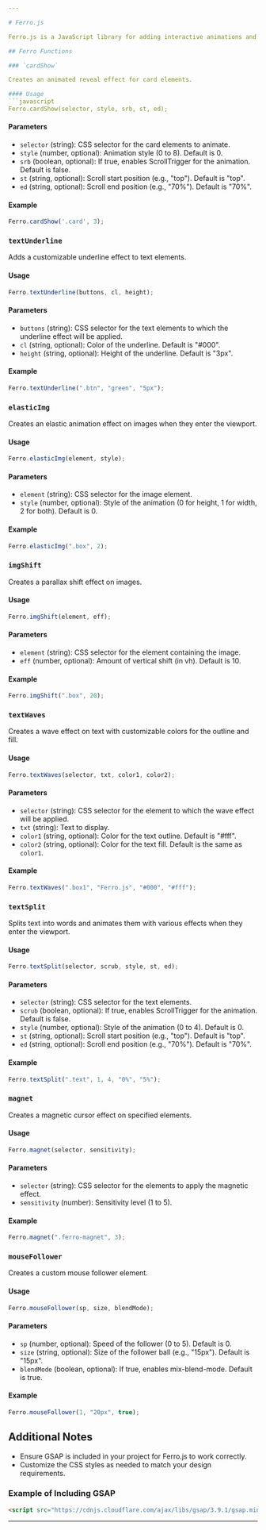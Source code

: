 ```yaml
---

# Ferro.js

Ferro.js is a JavaScript library for adding interactive animations and effects to web elements using GSAP (GreenSock Animation Platform). This library includes various functions to create engaging animations and effects such as card reveals, text animations, parallax images, and more. Below are the detailed instructions and options for using each function.

## Ferro Functions

### `cardShow`

Creates an animated reveal effect for card elements.

#### Usage
```javascript
Ferro.cardShow(selector, style, srb, st, ed);
```

#### Parameters
- `selector` (string): CSS selector for the card elements to animate.
- `style` (number, optional): Animation style (0 to 8). Default is 0.
- `srb` (boolean, optional): If true, enables ScrollTrigger for the animation. Default is false.
- `st` (string, optional): Scroll start position (e.g., "top"). Default is "top".
- `ed` (string, optional): Scroll end position (e.g., "70%"). Default is "70%".

#### Example
```javascript
Ferro.cardShow('.card', 3);
```

### `textUnderline`

Adds a customizable underline effect to text elements.

#### Usage
```javascript
Ferro.textUnderline(buttons, cl, height);
```

#### Parameters
- `buttons` (string): CSS selector for the text elements to which the underline effect will be applied.
- `cl` (string, optional): Color of the underline. Default is "#000".
- `height` (string, optional): Height of the underline. Default is "3px".

#### Example
```javascript
Ferro.textUnderline(".btn", "green", "5px");
```

### `elasticImg`

Creates an elastic animation effect on images when they enter the viewport.

#### Usage
```javascript
Ferro.elasticImg(element, style);
```

#### Parameters
- `element` (string): CSS selector for the image element.
- `style` (number, optional): Style of the animation (0 for height, 1 for width, 2 for both). Default is 0.

#### Example
```javascript
Ferro.elasticImg(".box", 2);
```

### `imgShift`

Creates a parallax shift effect on images.

#### Usage
```javascript
Ferro.imgShift(element, eff);
```

#### Parameters
- `element` (string): CSS selector for the element containing the image.
- `eff` (number, optional): Amount of vertical shift (in vh). Default is 10.

#### Example
```javascript
Ferro.imgShift(".box", 20);
```

### `textWaves`

Creates a wave effect on text with customizable colors for the outline and fill.

#### Usage
```javascript
Ferro.textWaves(selector, txt, color1, color2);
```

#### Parameters
- `selector` (string): CSS selector for the element to which the wave effect will be applied.
- `txt` (string): Text to display.
- `color1` (string, optional): Color for the text outline. Default is "#fff".
- `color2` (string, optional): Color for the text fill. Default is the same as `color1`.

#### Example
```javascript
Ferro.textWaves(".box1", "Ferro.js", "#000", "#fff");
```

### `textSplit`

Splits text into words and animates them with various effects when they enter the viewport.

#### Usage
```javascript
Ferro.textSplit(selector, scrub, style, st, ed);
```

#### Parameters
- `selector` (string): CSS selector for the text elements.
- `scrub` (boolean, optional): If true, enables ScrollTrigger for the animation. Default is false.
- `style` (number, optional): Style of the animation (0 to 4). Default is 0.
- `st` (string, optional): Scroll start position (e.g., "top"). Default is "top".
- `ed` (string, optional): Scroll end position (e.g., "70%"). Default is "70%".

#### Example
```javascript
Ferro.textSplit(".text", 1, 4, "0%", "5%");
```

### `magnet`

Creates a magnetic cursor effect on specified elements.

#### Usage
```javascript
Ferro.magnet(selector, sensitivity);
```

#### Parameters
- `selector` (string): CSS selector for the elements to apply the magnetic effect.
- `sensitivity` (number): Sensitivity level (1 to 5).

#### Example
```javascript
Ferro.magnet(".ferro-magnet", 3);
```

### `mouseFollower`

Creates a custom mouse follower element.

#### Usage
```javascript
Ferro.mouseFollower(sp, size, blendMode);
```

#### Parameters
- `sp` (number, optional): Speed of the follower (0 to 5). Default is 0.
- `size` (string, optional): Size of the follower ball (e.g., "15px"). Default is "15px".
- `blendMode` (boolean, optional): If true, enables mix-blend-mode. Default is true.

#### Example
```javascript
Ferro.mouseFollower(1, "20px", true);
```

## Additional Notes

- Ensure GSAP is included in your project for Ferro.js to work correctly.
- Customize the CSS styles as needed to match your design requirements.

### Example of Including GSAP
```html
<script src="https://cdnjs.cloudflare.com/ajax/libs/gsap/3.9.1/gsap.min.js"></script>
```

---
```

